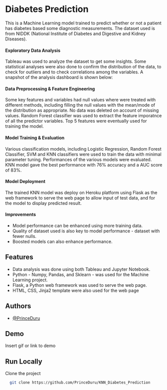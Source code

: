 
# Diabetes Prediction

This is a Machine Learning model trained to predict whether or not a patient has diabetes based some diagnostic measurements.
The dataset used is from NIDDK (National Institute of Diabetes and Digestive and Kidney Diseases).

#### Exploratory Data Analysis
Tableau was used to analyze the dataset to get some insights.
Some statistical analyses were also done to confirm the distribution of the data, to check for outliers and to check correlations among the variables.
A snapshot of the analysis dashboard is shown below:

#### Data Preprocessing & Feature Engineering
Some key features and variables had null values where were treated with different methods, including filling the null values with the mean/mode of the distribution as appropriate.
No data was deleted on account of missing values.
Random Forest classifier was used to extract the feature imporatnce of all the predictor variables.
Top 5 features were eventually used for training the model.



#### Model Training & Evaluation
Various classification models, including Logistic Regression, Random Forest Classifier, SVM and KNN classifiers were used to train the data with minimal parameter tuning.
Performances of the various models were evaluated.
KNN model gave the best performance with 76% accuracy and a AUC score of 83%.

#### Model Deployment
The trained KNN model was deploy on Heroku platform using Flask as the web framework to serve the web page to allow input of test data, and for the model to display predicted result.

#### Improvements
* Model performance can be enhanced using more training data.
* Quality of dataset used is also key to model performance - dataset with fewer nulls.
* Boosted models can also enhance performance.
## Features

- Data analysis was done using both Tableau and Jupyter Notebook.
- Python - Numpy, Pandas, and Sklearn - was used for the Machine Learning project.
- Flask, a Python web framework was used to serve the web page.
- HTML, CSS, Jinja2 template were also used for the web page

## Authors

- [@PrinceDuru](https://github.com/PrinceDuru)


## Demo

Insert gif or link to demo


## Run Locally

Clone the project

```bash
  git clone https://github.com/PrinceDuru/KNN_Diabetes_Prediction
```



